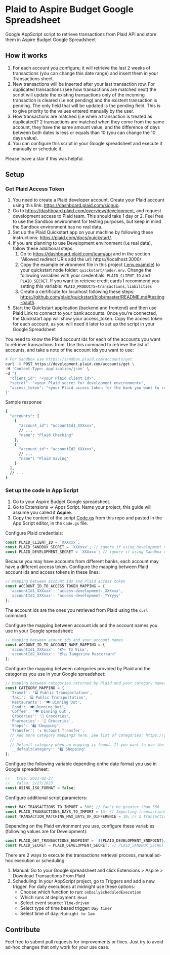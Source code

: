 # Plaid to Aspire Budget Google Spreadsheet

Google AppScript script to retrieve transactions from Plaid API and store them in Aspire Budget Google Spreadsheet

## How it works

1. For each account you configure, it will retrieve the last 2 weeks of transactions (you can change this date range) and insert them in your Transactions sheet.
2. New transactions will be inserted after your last transaction row. For duplicated transactions (see how transactions are matched next) the script will update the existing transactions only of the incoming transaction is cleared (i.e not pending) and the existent transaction is pending. The only field that will be updated is the pending field. This is to give priority to the values entered manually by the user.
3. How transactions are matched (i.e when a transaction is treated as duplicated)? 2 transactions are matched when they come from the same account, they have the same amount value, and the difference of days between both dates is less or equals than 10 (you can change the 10 days value).
4. You can configure this script in your Google spreadsheet and execute it manually or schedule it.

Please leave a star if this was helpful.

## Setup

### Get Plaid Access Token

1. You need to create a Plaid developer account. Create your Plaid account using this link: https://dashboard.plaid.com/signup.
2. Go to https://dashboard.plaid.com/overview/development, and request development access to Plaid team. This should take 1 day or 2. Feel free to use the Sandbox environment for testing purposes, but keep in mind the Sandbox environment has no real data.
3. Set up the Plaid Quickstart app on your machine by following these instructions: https://plaid.com/docs/quickstart/.
4. If you are planning to use Development environment (i.e real data), follow these additional steps:
   1. Go to https://dashboard.plaid.com/team/api and in the section "Allowed redirect URIs add the url: https://localhost:3000/
   2. Copy the example environment file in this project ([.env.example](.env.example)) to your quickstart node folder: `quickstart/node/.env`. Change the following variables with your credentials: `PLAID_CLIENT_ID` and `PLAID_SECRET`. If you want to retrieve credit cards I recommend you setting this variable: `PLAID_PRODUCTS=transactions,liabilities`
   3. Create a certificate for localhost following these steps: https://github.com/plaid/quickstart/blob/master/README.md#testing-oauth.
5. Start the Quickstart application (backend and frontend) and then use Plaid Link to connect to your bank accounts. Once you're connected, the Quickstart app will show your access_token. Copy the access token for each account, as you will need it later to set up the script in your Google Spreadsheet

You need to know the Plaid account ids for each of the accounts you want to retrieve transactions from. Use this command to retrieve the list of accounts, and take a note of the account ids you want to use:
```bash
# For Sandbox use https://sandbox.plaid.com/accounts/get 
curl -X POST https://development.plaid.com/accounts/get \
-H 'Content-Type: application/json' \
-d '{
  "client_id": "<your Plaid client id>",
  "secret": "<your Plaid secret for development environment>",
  "access_token": "<your Plaid access token for the bank you want to retrieve accounts from>"
}'
```

Sample response
```bash
{
  "accounts": [
    {
      "account_id": "accountId1_XXXxxx",
      // ...
      "name": "Plaid Checking"
    },
    {
      "account_id": "accountId2_XXXxxx",
      // ...
      "name": "Plaid Saving"
    }
  ],
  // ...
}
```

### Set up the code in App Script

1. Go to your Aspire Budget Google spreadsheet.
2. Go to Extensions -> Apps Script. Name your project, this guide will assume you called it **Aspire**.
3. Copy the content of the script [Code.gs](Code.gs) from this repo and pasted in the App Script editor, in the `Code.gs` file.

Configure Plaid credentials:
```javascript
const PLAID_CLIENT_ID = `XXXxxx`;
const PLAID_SANDBOX_SECRET = `XXXxxx`; // ignore if using Development environment
const PLAID_DEVELOPMENT_SECRET = `XXXxxx`; // ignore if using Sandbox environment
```

Because you may have accounts from different banks, each account may have a different access token. Configure the mapping between Plaid account ids and access tokens in these lines:
```javascript
// Mapping between account ids and Plaid access token
const ACCOUNT_ID_TO_ACCESS_TOKEN_MAPPING = {
  'accountId1_XXXxxx': 'access-development-_XXXxxx',
  'accountId2_XXXxxx': 'access-development-_YYYyyy'
};
```

The account ids are the ones you retrieved from Plaid using the `curl` command.

Configure the mapping between account ids and the account names you use in your Google spreadsheet:
```javascript
// Mapping between acount ids and your account names
const ACCOUNT_ID_TO_ACCOUNT_NAME_MAPPING = {
  'accountId1_XXXxxx': '💳✈️ TD Visa',
  'accountId2_XXXxxx': '💳💵 Tangerine Mastercard'
};
```

Configure the mapping between categories provided by Plaid and the categories you use in your Google spreadsheet:
```javascript
// Mapping between categories returned by Plaid and your category names
const CATEGORY_MAPPING = {
  'Travel': '🚍 Public Transportation',
  'Taxi': '🚍 Public Transportation',
  'Restaurants': '🍽 Dinning Out',
  'Food': '🍽 Dinning Out',
  'Coffee': '🍽 Dinning Out',
  'Groceries': '🛒 Groceries',
  'Pharmacies': '🛒 Groceries',
  'Shops': '🛍 Shopping',
  'Transfer': '↕️ Account Transfer',
  // Add more category mappings here. See list of categories: https://gist.github.com/arbass22/e693f52ca3f168d5d6ab8afdd2f4440b
  // ...
  // Default category when no mapping is found. If you want to use the category coming from Plaid when no category is found, remove the next line
  '__defaultCategory': '🛍 Shopping'
};
```

Configure the following variable depending onthe date format you use in Google spreadsheet:
```javascript
//   true: 2023-02-27
//   false: 2/27/2023
const USING_ISO_FORMAT = false;
```

Configure additional script parameters:
```javascript
const MAX_TRANSACTIONS_TO_IMPORT = 500; // Can't be greater than 500
const PLAID_TRANSACTIONS_DAYS_TO_IMPORT = 14; // Importing transactions from the last 2 weeks
const TRANSACTION_MATCHING_MAX_DAYS_OF_DIFFERENCE = 10; // 2 transactions will be matched if they have the same account, same amount and the difference of days between both dates are less or equals than 10
```

Depending on the Plaid environment you use, configure these variables (following values are for Development):
```javascript
const PLAID_GET_TRANSACTIONS_ENDPOINT = `${PLAID_DEVELOPMENT_ENDPOINT}/transactions/get`; // PLAID_SANDBOX_ENDPOINT for Sandbox
const PLAID_SECRET = PLAID_DEVELOPMENT_SECRET; // PLAID_SANDBOX_SECRET for Sandbox
```

There are 2 ways to execute the transactions retrieval process, manual ad-hoc execution or scheduling:
1. Manual: Go to your Google spreadsheet and click Extensions > Aspire > Download Transactions From Plaid
2. Scheduling: In your AppScript project, go to Triggers and add a new trigger. For daily executions at midnight use these options:
   - Choose which function to run: `onDailyScheduledExecution`
   - Which runs at deployment: `Head`
   - Select event source: `Time-driven`
   - Select type of time based trigger: `Day timer`
   - Select time of day: `Midnight to 1am`

## Contribute 

Feel free to submit pull requests for improvements or fixes. Just try to avoid ad-hoc changes that only work for your use case.